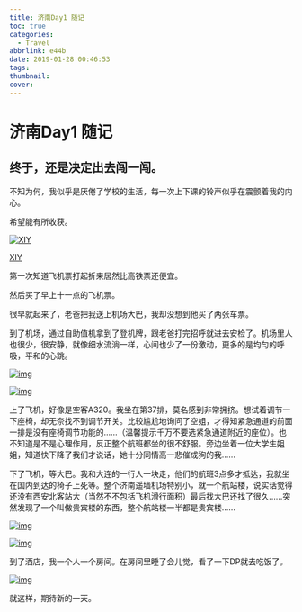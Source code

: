 ```yaml
---
title: 济南Day1 随记
toc: true
categories:
  - Travel
abbrlink: e44b
date: 2019-01-28 00:46:53
tags:
thumbnail:
cover:
---
```


# 济南Day1 随记

## 终于，还是决定出去闯一闯。

不知为何，我似乎是厌倦了学校的生活，每一次上下课的铃声似乎在震颤着我的内心。

希望能有所收获。

[![XIY](https://ws1.sinaimg.cn/large/006N1muNly1fzkx0kxh7uj33402c07wk.jpg)](https://ws1.sinaimg.cn/large/006N1muNly1fzkx0kxh7uj33402c07wk.jpg)

[XIY](https://ws1.sinaimg.cn/large/006N1muNly1fzkx0kxh7uj33402c07wk.jpg)



第一次知道飞机票打起折来居然比高铁票还便宜。

然后买了早上十一点的飞机票。



很早就起来了，老爸把我送上机场大巴，我却没想到他买了两张车票。

到了机场，通过自助值机拿到了登机牌，跟老爸打完招呼就进去安检了。机场里人也很少，很安静，就像细水流淌一样，心间也少了一份激动，更多的是均匀的呼吸，平和的心跳。

[![img](https://ws1.sinaimg.cn/large/006N1muNly1fzl2e0b8pqj33342bcnpk.jpg)](https://ws1.sinaimg.cn/large/006N1muNly1fzl2e0b8pqj33342bcnpk.jpg)

[![img](https://ws1.sinaimg.cn/large/006N1muNly1fzl2d7woaaj32c0340kjn.jpg)](https://ws1.sinaimg.cn/large/006N1muNly1fzl2d7woaaj32c0340kjn.jpg)

上了飞机，好像是空客A320。我坐在第37排，莫名感到非常拥挤。想试着调节一下座椅，却无奈找不到调节开关。比较尴尬地询问了空姐，才得知紧急通道的前面一排是没有座椅调节功能的……（温馨提示千万不要选紧急通道附近的座位）。也不知道是不是心理作用，反正整个航班都坐的很不舒服。旁边坐着一位大学生姐姐，知道快下降了我们才说话，她十分同情高一悲催成狗的我……

下了飞机，等大巴。我和大连的一行人一块走，他们的航班3点多才抵达，我就坐在国内到达的椅子上死等。整个济南遥墙机场特别小，就一个航站楼，说实话觉得还没有西安北客站大（当然不不包括飞机滑行面积）最后找大巴还找了很久……突然发现了一个叫做贵宾楼的东西，整个航站楼一半都是贵宾楼……

[![img](https://ws1.sinaimg.cn/large/006N1muNly1fzmr0btbndj33402c07wl.jpg)](https://ws1.sinaimg.cn/large/006N1muNly1fzmr0btbndj33402c07wl.jpg)

[![img](https://ws1.sinaimg.cn/large/006N1muNly1fzmr1re4szj33402c0qv7.jpg)](https://ws1.sinaimg.cn/large/006N1muNly1fzmr1re4szj33402c0qv7.jpg)

到了酒店，我一个人一个房间。在房间里睡了会儿觉，看了一下DP就去吃饭了。

[![img](https://ws1.sinaimg.cn/large/006N1muNly1fzmr4jvfymj33402c01l0.jpg)](https://ws1.sinaimg.cn/large/006N1muNly1fzmr4jvfymj33402c01l0.jpg)

就这样，期待新的一天。